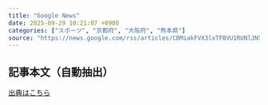 ```yaml
---
title: "Google News"
date: 2025-09-29 10:21:07 +0900
categories: ["スポーツ", "京都府", "大阪府", "熊本県"]
source: "https://news.google.com/rss/articles/CBMiakFVX3lxTFBVU1RUNlJNSUZVZDcxUDdXVUxKZGpfTHh2azl5UWxZaVVZY3VQQ084V0Zfc3dHdVFZbjU4TWlTaHBtY1IwNURpaWZXbTluWTlTMmFudFZlbF93RXEtdGFPak9vOFlua3Y5X2c?oc=5"
---
```


## 記事本文（自動抽出）
<body class="y0K44d EA71Tc" id="readabilityBody"></body>

[出典はこちら](https://news.google.com/rss/articles/CBMiakFVX3lxTFBVU1RUNlJNSUZVZDcxUDdXVUxKZGpfTHh2azl5UWxZaVVZY3VQQ084V0Zfc3dHdVFZbjU4TWlTaHBtY1IwNURpaWZXbTluWTlTMmFudFZlbF93RXEtdGFPak9vOFlua3Y5X2c?oc=5)
